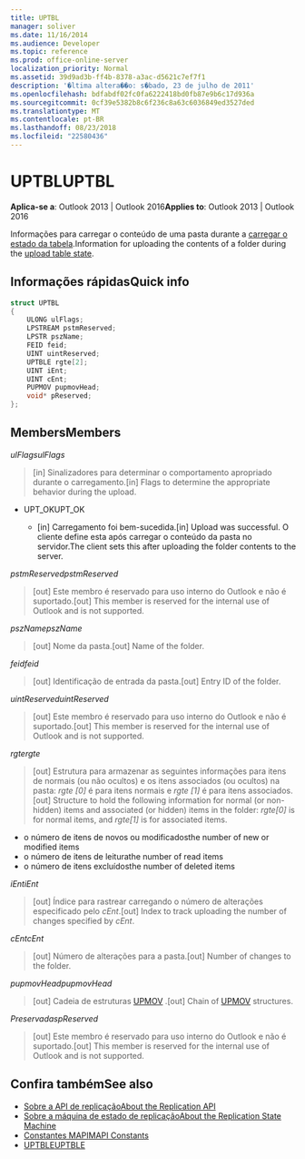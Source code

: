 ```yaml
---
title: UPTBL
manager: soliver
ms.date: 11/16/2014
ms.audience: Developer
ms.topic: reference
ms.prod: office-online-server
localization_priority: Normal
ms.assetid: 39d9ad3b-ff4b-8378-a3ac-d5621c7ef7f1
description: '�ltima altera��o: s�bado, 23 de julho de 2011'
ms.openlocfilehash: bdfabdf02fc0fa6222418bd0fb87e9b6c17d936a
ms.sourcegitcommit: 0cf39e5382b8c6f236c8a63c6036849ed3527ded
ms.translationtype: MT
ms.contentlocale: pt-BR
ms.lasthandoff: 08/23/2018
ms.locfileid: "22580436"
---
```

# <a name="uptbl"></a><span data-ttu-id="6c38c-103">UPTBL</span><span class="sxs-lookup"><span data-stu-id="6c38c-103">UPTBL</span></span>

<span data-ttu-id="6c38c-104">**Aplica-se a**: Outlook 2013 | Outlook 2016</span><span class="sxs-lookup"><span data-stu-id="6c38c-104">**Applies to**: Outlook 2013 | Outlook 2016</span></span> 
  
<span data-ttu-id="6c38c-105">Informações para carregar o conteúdo de uma pasta durante a [carregar o estado da tabela](upload-table-state.md).</span><span class="sxs-lookup"><span data-stu-id="6c38c-105">Information for uploading the contents of a folder during the [upload table state](upload-table-state.md).</span></span>
  
## <a name="quick-info"></a><span data-ttu-id="6c38c-106">Informações rápidas</span><span class="sxs-lookup"><span data-stu-id="6c38c-106">Quick info</span></span>

```cpp
struct UPTBL 
{ 
    ULONG ulFlags; 
    LPSTREAM pstmReserved; 
    LPSTR pszName; 
    FEID feid; 
    UINT uintReserved; 
    UPTBLE rgte[2]; 
    UINT iEnt; 
    UINT cEnt; 
    PUPMOV pupmovHead; 
    void* pReserved; 
};
```

## <a name="members"></a><span data-ttu-id="6c38c-107">Members</span><span class="sxs-lookup"><span data-stu-id="6c38c-107">Members</span></span>

<span data-ttu-id="6c38c-108">_ulFlags_</span><span class="sxs-lookup"><span data-stu-id="6c38c-108">_ulFlags_</span></span>
  
> <span data-ttu-id="6c38c-109">[in] Sinalizadores para determinar o comportamento apropriado durante o carregamento.</span><span class="sxs-lookup"><span data-stu-id="6c38c-109">[in] Flags to determine the appropriate behavior during the upload.</span></span>
    
  - <span data-ttu-id="6c38c-110">UPT_OK</span><span class="sxs-lookup"><span data-stu-id="6c38c-110">UPT_OK</span></span>
    
    - <span data-ttu-id="6c38c-111">[in] Carregamento foi bem-sucedida.</span><span class="sxs-lookup"><span data-stu-id="6c38c-111">[in] Upload was successful.</span></span> <span data-ttu-id="6c38c-112">O cliente define esta após carregar o conteúdo da pasta no servidor.</span><span class="sxs-lookup"><span data-stu-id="6c38c-112">The client sets this after uploading the folder contents to the server.</span></span>
    
<span data-ttu-id="6c38c-113">_pstmReserved_</span><span class="sxs-lookup"><span data-stu-id="6c38c-113">_pstmReserved_</span></span>
  
> <span data-ttu-id="6c38c-114">[out] Este membro é reservado para uso interno do Outlook e não é suportado.</span><span class="sxs-lookup"><span data-stu-id="6c38c-114">[out] This member is reserved for the internal use of Outlook and is not supported.</span></span> 
    
<span data-ttu-id="6c38c-115">_pszName_</span><span class="sxs-lookup"><span data-stu-id="6c38c-115">_pszName_</span></span>
  
> <span data-ttu-id="6c38c-116">[out] Nome da pasta.</span><span class="sxs-lookup"><span data-stu-id="6c38c-116">[out] Name of the folder.</span></span>
    
<span data-ttu-id="6c38c-117">_feid_</span><span class="sxs-lookup"><span data-stu-id="6c38c-117">_feid_</span></span>
  
> <span data-ttu-id="6c38c-118">[out] Identificação de entrada da pasta.</span><span class="sxs-lookup"><span data-stu-id="6c38c-118">[out] Entry ID of the folder.</span></span>
    
<span data-ttu-id="6c38c-119">_uintReserved_</span><span class="sxs-lookup"><span data-stu-id="6c38c-119">_uintReserved_</span></span>
  
> <span data-ttu-id="6c38c-120">[out] Este membro é reservado para uso interno do Outlook e não é suportado.</span><span class="sxs-lookup"><span data-stu-id="6c38c-120">[out] This member is reserved for the internal use of Outlook and is not supported.</span></span> 
    
<span data-ttu-id="6c38c-121">_rgte_</span><span class="sxs-lookup"><span data-stu-id="6c38c-121">_rgte_</span></span>
  
> <span data-ttu-id="6c38c-122">[out] Estrutura para armazenar as seguintes informações para itens de normais (ou não ocultos) e os itens associados (ou ocultos) na pasta: _rgte [0]_ é para itens normais e _rgte [1]_ é para itens associados.</span><span class="sxs-lookup"><span data-stu-id="6c38c-122">[out] Structure to hold the following information for normal (or non-hidden) items and associated (or hidden) items in the folder:  _rgte[0]_ is for normal items, and  _rgte[1]_ is for associated items.</span></span> 
    
   - <span data-ttu-id="6c38c-123">o número de itens de novos ou modificados</span><span class="sxs-lookup"><span data-stu-id="6c38c-123">the number of new or modified items</span></span>
   - <span data-ttu-id="6c38c-124">o número de itens de leitura</span><span class="sxs-lookup"><span data-stu-id="6c38c-124">the number of read items</span></span> 
   - <span data-ttu-id="6c38c-125">o número de itens excluídos</span><span class="sxs-lookup"><span data-stu-id="6c38c-125">the number of deleted items</span></span>
    
 <span data-ttu-id="6c38c-126">_iEnt_</span><span class="sxs-lookup"><span data-stu-id="6c38c-126">_iEnt_</span></span>
  
> <span data-ttu-id="6c38c-127">[out] Índice para rastrear carregando o número de alterações especificado pelo _cEnt_.</span><span class="sxs-lookup"><span data-stu-id="6c38c-127">[out] Index to track uploading the number of changes specified by  _cEnt_.</span></span>
    
<span data-ttu-id="6c38c-128">_cEnt_</span><span class="sxs-lookup"><span data-stu-id="6c38c-128">_cEnt_</span></span>
  
> <span data-ttu-id="6c38c-129">[out] Número de alterações para a pasta.</span><span class="sxs-lookup"><span data-stu-id="6c38c-129">[out] Number of changes to the folder.</span></span>
    
<span data-ttu-id="6c38c-130">_pupmovHead_</span><span class="sxs-lookup"><span data-stu-id="6c38c-130">_pupmovHead_</span></span>
  
> <span data-ttu-id="6c38c-131">[out] Cadeia de estruturas [UPMOV](upmov.md) .</span><span class="sxs-lookup"><span data-stu-id="6c38c-131">[out] Chain of [UPMOV](upmov.md) structures.</span></span> 
    
<span data-ttu-id="6c38c-132">_Preservadas_</span><span class="sxs-lookup"><span data-stu-id="6c38c-132">_pReserved_</span></span>
  
> <span data-ttu-id="6c38c-133">[out] Este membro é reservado para uso interno do Outlook e não é suportado.</span><span class="sxs-lookup"><span data-stu-id="6c38c-133">[out] This member is reserved for the internal use of Outlook and is not supported.</span></span>
    
## <a name="see-also"></a><span data-ttu-id="6c38c-134">Confira também</span><span class="sxs-lookup"><span data-stu-id="6c38c-134">See also</span></span>

- [<span data-ttu-id="6c38c-135">Sobre a API de replicação</span><span class="sxs-lookup"><span data-stu-id="6c38c-135">About the Replication API</span></span>](about-the-replication-api.md)
- [<span data-ttu-id="6c38c-136">Sobre a máquina de estado de replicação</span><span class="sxs-lookup"><span data-stu-id="6c38c-136">About the Replication State Machine</span></span>](about-the-replication-state-machine.md)
- [<span data-ttu-id="6c38c-137">Constantes MAPI</span><span class="sxs-lookup"><span data-stu-id="6c38c-137">MAPI Constants</span></span>](mapi-constants.md)
- [<span data-ttu-id="6c38c-138">UPTBLE</span><span class="sxs-lookup"><span data-stu-id="6c38c-138">UPTBLE</span></span>](uptble.md)

